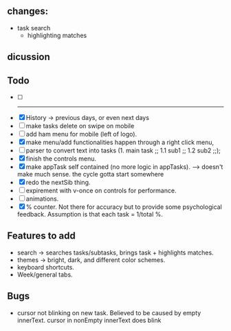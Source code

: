 ## changes:
- task search
  - highlighting matches

## dicussion
<!-- - should "failed" state be done away with? Make the "failed" state apply to tasks that are not "done" by the end of the day? -->

## Todo 
- [ ] ---
- [x] History -> previous days, or even next days
- [ ] make tasks delete on swipe on mobile
- [ ] add ham menu for mobile (left of logo).
- [x] make menu/add functionalities happen through a right click menu,
- [ ] parser to convert text into tasks (1. main task ;; 1.1 sub1 ;; 1.2 sub2 ;;);
- [x] finish the controls menu.
- [x] make appTask self contained (no more logic in appTasks). --> doesn't make much sense. the cycle gotta start somewhere
- [x] redo the nextSib thing.
- [ ] expirement with v-once on controls for performance.
- [ ] animations.
- [x] % counter. Not there for accuracy but to provide some psychological feedback. Assumption is that each task = 1/total %.

## Features to add
- search -> searches tasks/subtasks, brings task + highlights matches.
- themes -> bright, dark, and different color schemes.
- keyboard shortcuts.
- Week/general tabs.

## Bugs
- cursor not blinking on new task. Believed to be caused by empty innerText. cursor in nonEmpty innerText does blink
<!-- - cursor one letter behind when editing -->

